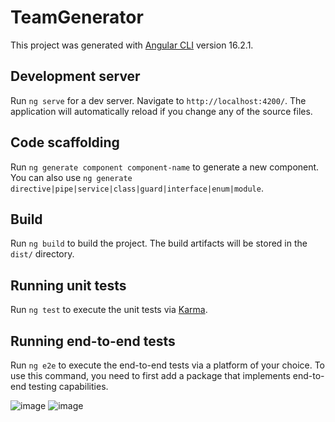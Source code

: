 # TeamGenerator

This project was generated with [Angular CLI](https://github.com/angular/angular-cli) version 16.2.1.

## Development server

Run `ng serve` for a dev server. Navigate to `http://localhost:4200/`. The application will automatically reload if you change any of the source files.

## Code scaffolding

Run `ng generate component component-name` to generate a new component. You can also use `ng generate directive|pipe|service|class|guard|interface|enum|module`.

## Build

Run `ng build` to build the project. The build artifacts will be stored in the `dist/` directory.

## Running unit tests

Run `ng test` to execute the unit tests via [Karma](https://karma-runner.github.io).

## Running end-to-end tests

Run `ng e2e` to execute the end-to-end tests via a platform of your choice. To use this command, you need to first add a package that implements end-to-end testing capabilities.

![image](https://github.com/Kledis98/Team-Generator-Angular/assets/119816628/e44dc0e6-d50e-492e-9f09-f519b378444f)
![image](https://github.com/Kledis98/Team-Generator-Angular/assets/119816628/0db5693f-cc9f-4bd8-a383-b73d830da105)


